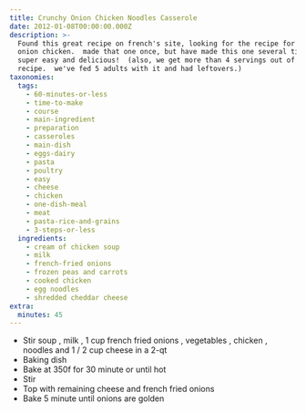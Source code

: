 ```yaml
---
title: Crunchy Onion Chicken Noodles Casserole
date: 2012-01-08T00:00:00.000Z
description: >-
  Found this great recipe on french's site, looking for the recipe for crunchy
  onion chicken.  made that one once, but have made this one several times now. 
  super easy and delicious!  (also, we get more than 4 servings out of this
  recipe.  we've fed 5 adults with it and had leftovers.)
taxonomies:
  tags:
    - 60-minutes-or-less
    - time-to-make
    - course
    - main-ingredient
    - preparation
    - casseroles
    - main-dish
    - eggs-dairy
    - pasta
    - poultry
    - easy
    - cheese
    - chicken
    - one-dish-meal
    - meat
    - pasta-rice-and-grains
    - 3-steps-or-less
  ingredients:
    - cream of chicken soup
    - milk
    - french-fried onions
    - frozen peas and carrots
    - cooked chicken
    - egg noodles
    - shredded cheddar cheese
extra:
  minutes: 45
---
```

 - Stir soup , milk , 1 cup french fried onions , vegetables , chicken , noodles and 1 / 2 cup cheese in a 2-qt
 - Baking dish
 - Bake at 350f for 30 minute or until hot
 - Stir
 - Top with remaining cheese and french fried onions
 - Bake 5 minute until onions are golden
